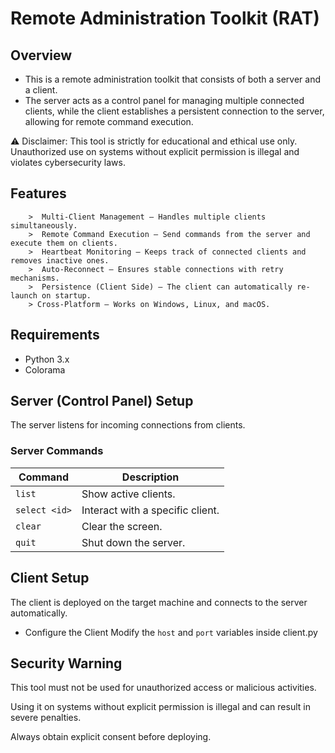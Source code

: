 # Remote Administration Toolkit (RAT)

## Overview
- This is a remote administration toolkit that consists of both a server and a client. 
- The server acts as a control panel for managing multiple connected clients, while the client establishes a persistent connection to the server, allowing for remote command execution.

⚠️ Disclaimer: This tool is strictly for educational and ethical use only. Unauthorized use on systems without explicit permission is illegal and violates cybersecurity laws.

## Features
```
	>  Multi-Client Management – Handles multiple clients simultaneously.
	>  Remote Command Execution – Send commands from the server and execute them on clients.
	>  Heartbeat Monitoring – Keeps track of connected clients and removes inactive ones.
	>  Auto-Reconnect – Ensures stable connections with retry mechanisms.
	>  Persistence (Client Side) – The client can automatically re-launch on startup.
	> Cross-Platform – Works on Windows, Linux, and macOS.
```

## Requirements
- Python 3.x
- Colorama

## Server (Control Panel) Setup
The server listens for incoming connections from clients.

### **Server Commands**  

| Command        | Description                                  |
|--------------|----------------------------------|
| `list`       | Show active clients.                     |
| `select <id>` | Interact with a specific client.        |
| `clear`      | Clear the screen.                        |
| `quit`       | Shut down the server.                    |


## Client Setup
The client is deployed on the target machine and connects to the server automatically.

- Configure the Client
Modify the ``host`` and ``port`` variables inside client.py

## Security Warning
This tool must not be used for unauthorized access or malicious activities. 

Using it on systems without explicit permission is illegal and can result in severe penalties. 

Always obtain explicit consent before deploying.
